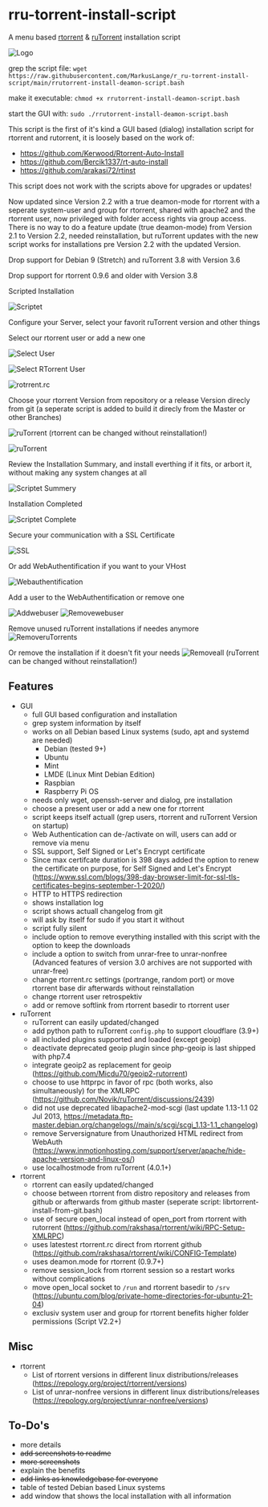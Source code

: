 # rru-torrent-install-script
A menu based [rtorrent](https://github.com/rakshasa/rtorrent) &amp; [ruTorrent](https://github.com/Novik/ruTorrent) installation script

![Logo](https://github.com/MarkusLange/r_ru-torrent-install-script/blob/main/screenshots/menu.PNG)

grep the script file:
`wget https://raw.githubusercontent.com/MarkusLange/r_ru-torrent-install-script/main/rrutorrent-install-deamon-script.bash`

make it executable:
`chmod +x rrutorrent-install-deamon-script.bash`

start the GUI with:
`sudo ./rrutorrent-install-deamon-script.bash`

This script is the first of it's kind a GUI based (dialog) installation script for rtorrent and rutorrent, it is loosely based on the work of:
- https://github.com/Kerwood/Rtorrent-Auto-Install
- https://github.com/Bercik1337/rt-auto-install
- https://github.com/arakasi72/rtinst

This script does not work with the scripts above for upgrades or updates!

Now updated since Version 2.2 with a true deamon-mode for rtorrent with a seperate system-user and group for rtorrent, shared with apache2 and the
rtorrent user, now privileged with folder access rights via group access. There is no way to do a feature update (true deamon-mode) from Version 2.1
to Version 2.2, needed reinstallation, but ruTorrent updates with the new script works for installations pre Version 2.2 with the updated Version.

Drop support for Debian 9 (Stretch) and ruTorrent 3.8 with Version 3.6

Drop support for rtorrent 0.9.6 and older with Version 3.8

Scripted Installation

![Scriptet](https://github.com/MarkusLange/r_ru-torrent-install-script/blob/main/screenshots/I_Scripted%20Installation.PNG)

Configure your Server, select your favorit ruTorrent version and other things

Select our rtorrent user or add a new one

![Select User](https://github.com/MarkusLange/r_ru-torrent-install-script/blob/main/screenshots/Ia_Scripted%20Installation_select_user.PNG)

![Select RTorrent User](https://github.com/MarkusLange/r_ru-torrent-install-script/blob/main/screenshots/Ia_Scripted%20Installation_select_rtorrent_user.PNG)

![rotrrent.rc](https://github.com/MarkusLange/r_ru-torrent-install-script/blob/main/screenshots/Ib_Scripted%20Installation_edit_rtorrent.PNG)

Choose your rtorrent Version from repository or a release Version direcly from git (a seperate script is added to build it direcly from the Master or other Branches)

![ruTorrent](https://github.com/MarkusLange/r_ru-torrent-install-script/blob/main/screenshots/Ic_Scripted%20Installation_choose_rTorrent_version.PNG)
(rtorrent can be changed without reinstallation!)

![ruTorrent](https://github.com/MarkusLange/r_ru-torrent-install-script/blob/main/screenshots/Ic_Scripted%20Installation_choose_ruTorrent_version.PNG)

Review the Installation Summary, and install everthing if it fits, or arbort it, without making any system changes at all

![Scriptet Summery](https://github.com/MarkusLange/r_ru-torrent-install-script/blob/main/screenshots/Id_Scripted%20Installation_summary.PNG)

Installation Completed

![Scriptet Complete](https://github.com/MarkusLange/r_ru-torrent-install-script/blob/main/screenshots/Ie_Scripted%20Installation_complete.PNG)

Secure your communication with a SSL Certificate

![SSL](https://github.com/MarkusLange/r_ru-torrent-install-script/blob/main/screenshots/S_Enable%20Renew%20SSL%20for%20VHost.PNG)

Or add WebAuthentification if you want to your VHost

![Webauthentification](https://github.com/MarkusLange/r_ru-torrent-install-script/blob/main/screenshots/W_Enable%20Disable%20WebAuth.PNG)

Add a user to the WebAuthentification or remove one 

![Addwebuser](https://github.com/MarkusLange/r_ru-torrent-install-script/blob/main/screenshots/A_Add%20User%20to%20WebAuth.PNG)
![Removewebuser](https://github.com/MarkusLange/r_ru-torrent-install-script/blob/main/screenshots/U_Remove%20User%20from%20WebAuth.PNG)

Remove unused ruTorrent installations if needes anymore
![RemoveruTorrents](https://github.com/MarkusLange/r_ru-torrent-install-script/blob/main/screenshots/Xa_Remove%20unused%20rutorrent%20installations.PNG)

Or remove the installation if it doesn't fit your needs
![Removeall](https://github.com/MarkusLange/r_ru-torrent-install-script/blob/main/screenshots/X_Remove%20complete%20rtorrent%20and%20rutorrent%20installation.PNG)
(ruTorrent can be changed without reinstallation!)

## Features ##
- GUI
  - full GUI based configuration and installation
  - grep system information by itself
  - works on all Debian based Linux systems (sudo, apt and systemd are needed)
    - Debian (tested 9+)
    - Ubuntu
    - Mint
	- LMDE (Linux Mint Debian Edition)
    - Raspbian
    - Raspberry Pi OS
  - needs only wget, openssh-server and dialog, pre installation
  - choose a present user or add a new one for rtorrent
  - script keeps itself actuall (grep users, rtorrent and ruTorrent Version on startup)
  - Web Authentication can de-/activate on will, users can add or remove via menu
  - SSL support, Self Signed or Let's Encrypt certificate
  - Since max certifcate duration is 398 days added the option to renew the certificate on purpose, for Self Signed and Let's Encrypt (https://www.ssl.com/blogs/398-day-browser-limit-for-ssl-tls-certificates-begins-september-1-2020/)
  - HTTP to HTTPS redirection
  - shows installation log
  - script shows actuall changelog from git
  - will ask by itself for sudo if you start it without
  - script fully silent
  - include option to remove everything installed with this script with the option to keep the downloads
  - include a option to switch from unrar-free to unrar-nonfree (Advanced features of version 3.0 archives are not supported with unrar-free)
  - change rtorrent.rc settings (portrange, random port) or move rtorrent base dir afterwards without reinstallation
  - change rtorrent user retrospektiv
  - add or remove softlink from rtorrent basedir to rtorrent user
- ruTorrent
  - ruTorrent can easily updated/changed
  - add python path to ruTorrent `config.php` to support cloudflare (3.9+)
  - all included plugins supported and loaded (except geoip)
  - deactivate deprecated geoip plugin since php-geoip is last shipped with php7.4
  - integrate geoip2 as replacement for geoip (https://github.com/Micdu70/geoip2-rutorrent)
  - choose to use httprpc in favor of rpc (both works, also simultaneously) for the XMLRPC (https://github.com/Novik/ruTorrent/discussions/2439)
  - did not use deprecated libapache2-mod-scgi (last update 1.13-1.1 02 Jul 2013, https://metadata.ftp-master.debian.org/changelogs//main/s/scgi/scgi_1.13-1.1_changelog)
  - remove Serversignature from Unauthorized HTML redirect from WebAuth (https://www.inmotionhosting.com/support/server/apache/hide-apache-version-and-linux-os/)
  - use localhostmode from ruTorrent (4.0.1+)
- rtorrent
  - rtorrent can easily updated/changed
  - choose between rtorrent from distro repository and releases from github or afterwards from github master (seperate script: librtorrent-install-from-git.bash)
  - use of secure open_local instead of open_port from rtorrent with rutorrent (https://github.com/rakshasa/rtorrent/wiki/RPC-Setup-XMLRPC)
  - uses latestest rtorrent.rc direct from rtorrent github (https://github.com/rakshasa/rtorrent/wiki/CONFIG-Template)
  - uses deamon.mode for rtorrent (0.9.7+)
  - remove session_lock from rtorrent session so a restart works without complications 
  - move open_local socket to `/run` and rtorrent basedir to `/srv` (https://ubuntu.com/blog/private-home-directories-for-ubuntu-21-04)
  - exclusiv system user and group for rtorrent benefits higher folder permissions (Script V2.2+)
  
## Misc ##
- rtorrent
  - List of rtorrent versions in different linux distributions/releases (https://repology.org/project/rtorrent/versions)
  - List of unrar-nonfree versions in different linux distributions/releases (https://repology.org/project/unrar-nonfree/versions)

## To-Do's ##
- more details
- ~~add screenshots to readme~~
- ~~more screenshots~~
- explain the benefits
- ~~add links as knowledgebase for everyone~~
- table of tested Debian based Linux systems
- add window that shows the local installation with all information
